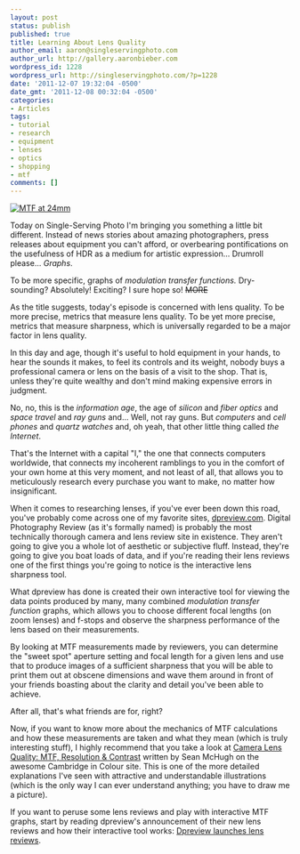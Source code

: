 ```yaml
---
layout: post
status: publish
published: true
title: Learning About Lens Quality
author_email: aaron@singleservingphoto.com
author_url: http://gallery.aaronbieber.com
wordpress_id: 1228
wordpress_url: http://singleservingphoto.com/?p=1228
date: '2011-12-07 19:32:04 -0500'
date_gmt: '2011-12-08 00:32:04 -0500'
categories:
- Articles
tags:
- tutorial
- research
- equipment
- lenses
- optics
- shopping
- mtf
comments: []
---
```

[![MTF at 24mm](/wp-content/uploads/2011/12/Screen-shot-2011-12-05-at-7-150x150.png "MTF at 24mm")](/wp-content/uploads/2011/12/Screen-shot-2011-12-05-at-7.png)

Today on Single-Serving Photo I'm bringing you something a little bit
different. Instead of news stories about amazing photographers, press
releases about equipment you can't afford, or overbearing pontifications
on the usefulness of HDR as a medium for artistic expression... Drumroll
please... _Graphs_.

To be more specific, graphs of _modulation transfer functions._
Dry-sounding? Absolutely! Exciting? I sure hope so! ~~MORE~~

As the title suggests, today's episode is concerned with lens quality.
To be more precise, metrics that measure lens quality. To be yet more
precise, metrics that measure sharpness, which is universally regarded
to be a major factor in lens quality.

In this day and age, though it's useful to hold equipment in your hands,
to hear the sounds it makes, to feel its controls and its weight, nobody
buys a professional camera or lens on the basis of a visit to the shop.
That is, unless they're quite wealthy and don't mind making expensive
errors in judgment.

No, no, this is the _information age_, the age of _silicon_ and
_fiber optics_ and _space travel_ and _ray guns_ and... Well, not
ray guns. But _computers_ and _cell phones_ and _quartz watches_
and, oh yeah, that other little thing called _the Internet_.

That's the Internet with a capital "I," the one that connects computers
worldwide, that connects my incoherent ramblings to you in the comfort
of your own home at this very moment, and not least of all, that allows
you to meticulously research every purchase you want to make, no matter
how insignificant.

When it comes to researching lenses, if you've ever been down this road,
you've probably come across one of my favorite sites,
[dpreview.com](http://www.dpreview.com). Digital Photography Review (as
it's formally named) is probably the most technically thorough camera
and lens review site in existence. They aren't going to give you a whole
lot of aesthetic or subjective fluff. Instead, they're going to give you
boat loads of data, and if you're reading their lens reviews one of the
first things you're going to notice is the interactive lens sharpness
tool.

What dpreview has done is created their own interactive tool for viewing
the data points produced by many, many combined _modulation transfer
function_ graphs, which allows you to choose different focal lengths
(on zoom lenses) and f-stops and observe the sharpness performance of
the lens based on their measurements.

By looking at MTF measurements made by reviewers, you can determine the
"sweet spot" aperture setting and focal length for a given lens and use
that to produce images of a sufficient sharpness that you will be able
to print them out at obscene dimensions and wave them around in front of
your friends boasting about the clarity and detail you've been able to
achieve.

After all, that's what friends are for, right?

Now, if you want to know more about the mechanics of MTF calculations and how
these measurements are taken and what they mean (which is truly interesting
stuff), I highly recommend that you take a look at
[Camera Lens Quality: MTF, Resolution & Contrast](http://www.cambridgeincolour.com/tutorials/lens-quality-mtf-resolution.htm)
written by Sean McHugh on the awesome Cambridge in Colour site. This is one of
the more detailed explanations I've seen with attractive and understandable
illustrations (which is the only way I can ever understand anything; you have to
draw me a picture).

If you want to peruse some lens reviews and play with interactive MTF graphs,
start by reading dpreview's announcement of their new lens reviews and how their
interactive tool works:
[Dpreview launches lens reviews](http://www.dpreview.com/news/2008/1/29/dpreviewlensreviews).
